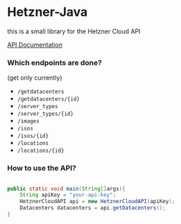 # Hetzner-Java

this is a small library for the Hetzner Cloud API

[API Documentation](https://docs.hetzner.cloud/)

### Which endpoints are done?
(get only currently)
- `/getdatacenters`
- `/getdatacenters/{id}`
- `/server_types`
- `/server_types/{id}`
- `/images`
- `/isos`
- `/isos/{id}`
- `/locations`
- `/locations/{id}`

### How to use the API?

```java

public static void main(String[]args){
    String apiKey = "your-api-key";
    HetznerCloudAPI api = new HetznerCloudAPI(apiKey);
    Datacenters datacenters = api.getDatacenters();
}

```